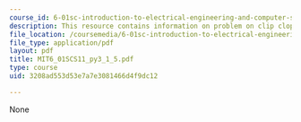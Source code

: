 ```yaml
---
course_id: 6-01sc-introduction-to-electrical-engineering-and-computer-science-i-spring-2011
description: This resource contains information on problem on clip clop.
file_location: /coursemedia/6-01sc-introduction-to-electrical-engineering-and-computer-science-i-spring-2011/3208ad553d53e7a7e3081466d4f9dc12_MIT6_01SCS11_py3_1_5.pdf
file_type: application/pdf
layout: pdf
title: MIT6_01SCS11_py3_1_5.pdf
type: course
uid: 3208ad553d53e7a7e3081466d4f9dc12

---
```

None